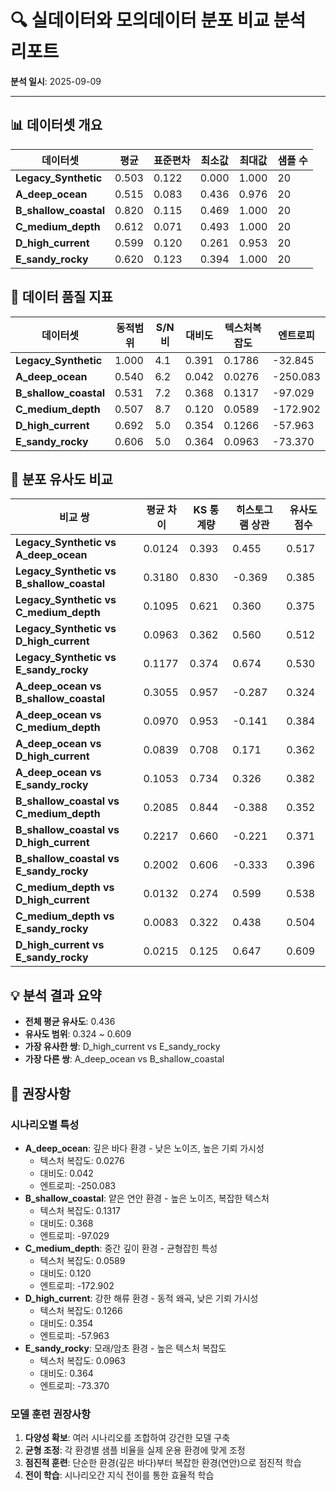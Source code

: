 # 🔍 실데이터와 모의데이터 분포 비교 분석 리포트
**분석 일시**: 2025-09-09

---

## 📊 데이터셋 개요

| 데이터셋 | 평균 | 표준편차 | 최소값 | 최대값 | 샘플 수 |
|---------|------|----------|--------|--------|---------|
| **Legacy_Synthetic** | 0.503 | 0.122 | 0.000 | 1.000 | 20 |
| **A_deep_ocean** | 0.515 | 0.083 | 0.436 | 0.976 | 20 |
| **B_shallow_coastal** | 0.820 | 0.115 | 0.469 | 1.000 | 20 |
| **C_medium_depth** | 0.612 | 0.071 | 0.493 | 1.000 | 20 |
| **D_high_current** | 0.599 | 0.120 | 0.261 | 0.953 | 20 |
| **E_sandy_rocky** | 0.620 | 0.123 | 0.394 | 1.000 | 20 |

## 🎯 데이터 품질 지표

| 데이터셋 | 동적범위 | S/N 비 | 대비도 | 텍스처복잡도 | 엔트로피 |
|---------|----------|--------|--------|--------------|----------|
| **Legacy_Synthetic** | 1.000 | 4.1 | 0.391 | 0.1786 | -32.845 |
| **A_deep_ocean** | 0.540 | 6.2 | 0.042 | 0.0276 | -250.083 |
| **B_shallow_coastal** | 0.531 | 7.2 | 0.368 | 0.1317 | -97.029 |
| **C_medium_depth** | 0.507 | 8.7 | 0.120 | 0.0589 | -172.902 |
| **D_high_current** | 0.692 | 5.0 | 0.354 | 0.1266 | -57.963 |
| **E_sandy_rocky** | 0.606 | 5.0 | 0.364 | 0.0963 | -73.370 |

## 🔄 분포 유사도 비교

| 비교 쌍 | 평균 차이 | KS 통계량 | 히스토그램 상관 | 유사도 점수 |
|---------|-----------|-----------|-----------------|-------------|
| **Legacy_Synthetic vs A_deep_ocean** | 0.0124 | 0.393 | 0.455 | 0.517 |
| **Legacy_Synthetic vs B_shallow_coastal** | 0.3180 | 0.830 | -0.369 | 0.385 |
| **Legacy_Synthetic vs C_medium_depth** | 0.1095 | 0.621 | 0.360 | 0.375 |
| **Legacy_Synthetic vs D_high_current** | 0.0963 | 0.362 | 0.560 | 0.512 |
| **Legacy_Synthetic vs E_sandy_rocky** | 0.1177 | 0.374 | 0.674 | 0.530 |
| **A_deep_ocean vs B_shallow_coastal** | 0.3055 | 0.957 | -0.287 | 0.324 |
| **A_deep_ocean vs C_medium_depth** | 0.0970 | 0.953 | -0.141 | 0.384 |
| **A_deep_ocean vs D_high_current** | 0.0839 | 0.708 | 0.171 | 0.362 |
| **A_deep_ocean vs E_sandy_rocky** | 0.1053 | 0.734 | 0.326 | 0.382 |
| **B_shallow_coastal vs C_medium_depth** | 0.2085 | 0.844 | -0.388 | 0.352 |
| **B_shallow_coastal vs D_high_current** | 0.2217 | 0.660 | -0.221 | 0.371 |
| **B_shallow_coastal vs E_sandy_rocky** | 0.2002 | 0.606 | -0.333 | 0.396 |
| **C_medium_depth vs D_high_current** | 0.0132 | 0.274 | 0.599 | 0.538 |
| **C_medium_depth vs E_sandy_rocky** | 0.0083 | 0.322 | 0.438 | 0.504 |
| **D_high_current vs E_sandy_rocky** | 0.0215 | 0.125 | 0.647 | 0.609 |

## 💡 분석 결과 요약

- **전체 평균 유사도**: 0.436
- **유사도 범위**: 0.324 ~ 0.609
- **가장 유사한 쌍**: D_high_current vs E_sandy_rocky
- **가장 다른 쌍**: A_deep_ocean vs B_shallow_coastal

## 🚀 권장사항

### 시나리오별 특성
- **A_deep_ocean**: 깊은 바다 환경 - 낮은 노이즈, 높은 기뢰 가시성
  - 텍스처 복잡도: 0.0276
  - 대비도: 0.042
  - 엔트로피: -250.083
- **B_shallow_coastal**: 얕은 연안 환경 - 높은 노이즈, 복잡한 텍스처
  - 텍스처 복잡도: 0.1317
  - 대비도: 0.368
  - 엔트로피: -97.029
- **C_medium_depth**: 중간 깊이 환경 - 균형잡힌 특성
  - 텍스처 복잡도: 0.0589
  - 대비도: 0.120
  - 엔트로피: -172.902
- **D_high_current**: 강한 해류 환경 - 동적 왜곡, 낮은 기뢰 가시성
  - 텍스처 복잡도: 0.1266
  - 대비도: 0.354
  - 엔트로피: -57.963
- **E_sandy_rocky**: 모래/암초 환경 - 높은 텍스처 복잡도
  - 텍스처 복잡도: 0.0963
  - 대비도: 0.364
  - 엔트로피: -73.370

### 모델 훈련 권장사항

1. **다양성 확보**: 여러 시나리오를 조합하여 강건한 모델 구축
2. **균형 조정**: 각 환경별 샘플 비율을 실제 운용 환경에 맞게 조정
3. **점진적 훈련**: 단순한 환경(깊은 바다)부터 복잡한 환경(연안)으로 점진적 학습
4. **전이 학습**: 시나리오간 지식 전이를 통한 효율적 학습